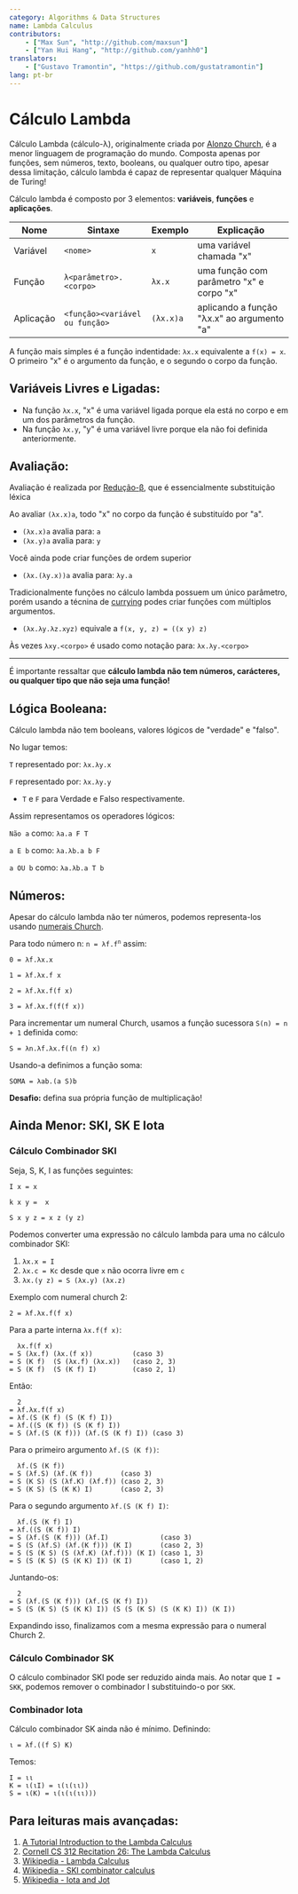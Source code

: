 ```yaml
---
category: Algorithms & Data Structures
name: Lambda Calculus
contributors:
    - ["Max Sun", "http://github.com/maxsun"]
    - ["Yan Hui Hang", "http://github.com/yanhh0"]
translators:
    - ["Gustavo Tramontin", "https://github.com/gustatramontin"]
lang: pt-br
---
```


# Cálculo Lambda

Cálculo Lambda (cálculo-λ), originalmente criada por
[Alonzo Church](https://en.wikipedia.org/wiki/Alonzo_Church),
é a menor linguagem de programação do mundo.
Composta apenas por funções, sem números, texto, booleans, ou qualquer outro tipo,
apesar dessa limitação, cálculo lambda é capaz de representar qualquer Máquina de Turing!

Cálculo lambda é composto por 3 elementos: **variáveis**, **funções** e **aplicações**.


| Nome      | Sintaxe                        | Exemplo   | Explicação                                 |
|-----------|--------------------------------|-----------|--------------------------------------------|
| Variável  | `<nome>`                       | `x`       | uma variável chamada "x"                   |
| Função    | `λ<parâmetro>.<corpo>`         | `λx.x`    | uma função com parâmetro "x" e corpo "x"   |
| Aplicação | `<função><variável ou função>` | `(λx.x)a` | aplicando a função "λx.x" ao argumento "a" |

A função mais simples é a função indentidade: `λx.x` equivalente a `f(x) = x`.
O primeiro "x" é o argumento da função, e o segundo o corpo da função.

## Variáveis Livres e Ligadas:

- Na função `λx.x`, "x" é uma variável ligada porque ela está
no corpo e em um dos parâmetros da função.
- Na função `λx.y`, "y" é uma variável livre porque ela não foi definida anteriormente.

## Avaliação:

Avaliação é realizada por
[Redução-β](https://en.wikipedia.org/wiki/Lambda_calculus#Beta_reduction),
que é essencialmente substituição léxica

Ao avaliar `(λx.x)a`, todo "x" no corpo da função é substituído por "a".

- `(λx.x)a` avalia para: `a`
- `(λx.y)a` avalia para: `y`

Você ainda pode criar funções de ordem superior

- `(λx.(λy.x))a` avalia para: `λy.a`

Tradicionalmente funções no cálculo lambda possuem um único parâmetro,
porém usando a técnina de [currying](https://en.wikipedia.org/wiki/Currying)
podes criar funções com múltiplos argumentos.

- `(λx.λy.λz.xyz)` equivale a `f(x, y, z) = ((x y) z)`

Às vezes `λxy.<corpo>` é usado como notação para: `λx.λy.<corpo>`

----

É importante ressaltar que **cálculo lambda não tem números, carácteres,
ou qualquer tipo que não seja uma função!**

## Lógica Booleana:

Cálculo lambda não tem booleans, valores lógicos de "verdade" e "falso".

No lugar temos:

`T` representado por: `λx.λy.x`

`F` representado por: `λx.λy.y`

* `T` e `F` para Verdade e Falso respectivamente.

Assim representamos os operadores lógicos:

`Não a` como: `λa.a F T`

`a E b` como: `λa.λb.a b F`

`a OU b` como: `λa.λb.a T b`

## Números:

Apesar do cálculo lambda não ter números, podemos representa-los usando [numerais Church](https://en.wikipedia.org/wiki/Church_encoding).

Para todo número n: <code>n = λf.f<sup>n</sup></code> assim:

`0 = λf.λx.x`

`1 = λf.λx.f x`

`2 = λf.λx.f(f x)`

`3 = λf.λx.f(f(f x))`

Para incrementar um numeral Church,
usamos a função sucessora `S(n) = n + 1` definida como:

`S = λn.λf.λx.f((n f) x)`

Usando-a definimos a função soma:

`SOMA = λab.(a S)b`

**Desafio:** defina sua própria função de multiplicação!

## Ainda Menor: SKI, SK E Iota

### Cálculo Combinador SKI

Seja, S, K, I as funções seguintes:

`I x = x`

`k x y =  x`

`S x y z = x z (y z)`

Podemos converter uma expressão no cálculo lambda para uma no cálculo combinador SKI:

1. `λx.x = I`
2. `λx.c = Kc` desde que `x` não ocorra livre em `c`
3. `λx.(y z) = S (λx.y) (λx.z)`

Exemplo com numeral church 2:

`2 = λf.λx.f(f x)`

Para a parte interna `λx.f(f x)`:

```
  λx.f(f x)
= S (λx.f) (λx.(f x))          (caso 3)
= S (K f)  (S (λx.f) (λx.x))   (caso 2, 3)
= S (K f)  (S (K f) I)         (caso 2, 1)
```

Então:

```
  2
= λf.λx.f(f x)
= λf.(S (K f) (S (K f) I))
= λf.((S (K f)) (S (K f) I))
= S (λf.(S (K f))) (λf.(S (K f) I)) (caso 3)
```

Para o primeiro argumento `λf.(S (K f))`:

```
  λf.(S (K f))
= S (λf.S) (λf.(K f))       (caso 3)
= S (K S) (S (λf.K) (λf.f)) (caso 2, 3)
= S (K S) (S (K K) I)       (caso 2, 3)
```

Para o segundo argumento `λf.(S (K f) I)`:

```
  λf.(S (K f) I)
= λf.((S (K f)) I)
= S (λf.(S (K f))) (λf.I)             (caso 3)
= S (S (λf.S) (λf.(K f))) (K I)       (caso 2, 3)
= S (S (K S) (S (λf.K) (λf.f))) (K I) (caso 1, 3)
= S (S (K S) (S (K K) I)) (K I)       (caso 1, 2)
```

Juntando-os:

```
  2
= S (λf.(S (K f))) (λf.(S (K f) I))
= S (S (K S) (S (K K) I)) (S (S (K S) (S (K K) I)) (K I))
```

Expandindo isso, finalizamos com a mesma expressão para o numeral Church 2.

### Cálculo Combinador SK

O cálculo combinador SKI pode ser reduzido ainda mais.
Ao notar que `I = SKK`, podemos remover o combinador I
substituindo-o por `SKK`.

### Combinador Iota

Cálculo combinador SK ainda não é mínimo. Definindo:

```
ι = λf.((f S) K)
```

Temos:

```
I = ιι
K = ι(ιI) = ι(ι(ιι))
S = ι(K) = ι(ι(ι(ιι)))
```

## Para leituras mais avançadas:

1. [A Tutorial Introduction to the Lambda Calculus](http://www.inf.fu-berlin.de/lehre/WS03/alpi/lambda.pdf)
2. [Cornell CS 312 Recitation 26: The Lambda Calculus](http://www.cs.cornell.edu/courses/cs3110/2008fa/recitations/rec26.html)
3. [Wikipedia - Lambda Calculus](https://en.wikipedia.org/wiki/Lambda_calculus)
4. [Wikipedia - SKI combinator calculus](https://en.wikipedia.org/wiki/SKI_combinator_calculus)
5. [Wikipedia - Iota and Jot](https://en.wikipedia.org/wiki/Iota_and_Jot)
